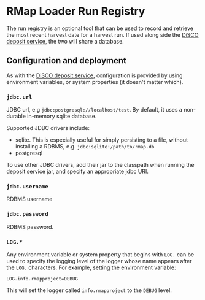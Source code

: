 # RMap Loader Run Registry

The run registry is an optional tool that can be used to record and retrieve the most recent harvest date for a harvest run.  If used along side the [DiSCO deposit service](rmap-loader/tree/master/rmap-loader-deposit-disco), the two will share a database. 

## Configuration and deployment

As with the [DiSCO deposit service](rmap-loader/tree/master/rmap-loader-deposit-disco), configuration is provided by using environment variables, or system properties (it doesn't matter which).   

### `jdbc.url`

JDBC url, e.g `jdbc:postgresql://localhost/test`.  By default, it uses a non-durable in-memory sqlite database. 

Supported JDBC drivers include:
* sqlite.  This is especially useful for simply persisting to a file, without installing a RDBMS, e.g. `jdbc:sqlite:/path/to/rmap.db`
* postgresql

To use other JDBC drivers, add their jar to the classpath when running the deposit service jar, and specify an appropriate jdbc URI.

### `jdbc.username`

RDBMS username

### `jdbc.password`

RDBMS password.

### `LOG.*`

Any environment variable or system property that begins with `LOG.` can be used to specify the logging level of 
the logger whose name appears after the `LOG.` characters.  For example, setting the environment variable:

    LOG.info.rmapproject=DEBUG
    
 This will set the logger called `info.rmapproject` to the `DEBUG` level. 
